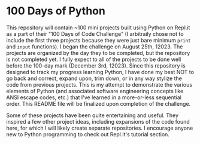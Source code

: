 # 100 Days of Python

This repository will contain ~100 mini projects built using Python on Repl.it as a part of their "100 Days of Code Challenge" (I arbitraily chose not to include the first three projects because they were just bare minimum `print` and `input` functions). I began the challenge on August 25th, 12023. The projects are organized by the day they to be completed, but the repository is not completed yet. I fully expect to all of the projects to be done well before the 100-day mark (December 3rd, 12023). Since this repository is designed to track my progress learning Python, I have done my best NOT to go back and correct, expand upon, trim down, or in any way stylize the code from previous projects. This is my attempt to demonstrate the various elements of Python (and associated software engineering concepts like ANSI escape codes, etc.) that I've learned in a more-or-less sequential order. This README file will be finalized upon completion of the challenge.

Some of these projects have been quite entertaining and useful. They inspired a few other project ideas, including expansions of the code found here, for which I will likely create separate repositories. I encourage anyone new to Python programming to check out Repl.it's tutorial section.    
